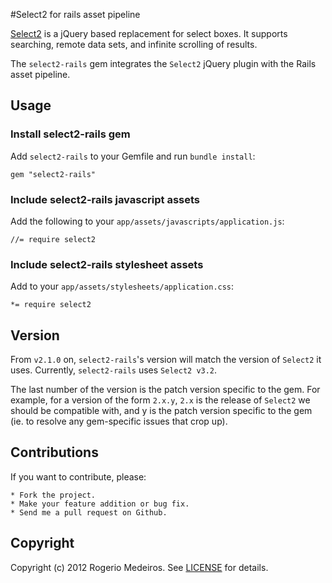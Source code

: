 #Select2 for rails asset pipeline

[Select2](https://github.com/ivaynberg/select2) is a jQuery based replacement for select boxes. It supports searching, remote data sets, and infinite scrolling of results.


The `select2-rails` gem integrates the `Select2` jQuery plugin with the Rails asset pipeline.

## Usage

### Install select2-rails gem

Add `select2-rails` to your Gemfile and run `bundle install`:

	gem "select2-rails"

### Include select2-rails javascript assets

Add the following to your `app/assets/javascripts/application.js`:

	//= require select2

### Include select2-rails stylesheet assets

Add to your `app/assets/stylesheets/application.css`:

	*= require select2

## Version
From `v2.1.0` on, `select2-rails`'s version will match the version of `Select2` it uses. Currently, `select2-rails` uses `Select2 v3.2`.

The last number of the version is the patch version specific to the gem. For example, for a version of the form `2.x.y`, `2.x` is the release of `Select2` we should be compatible with, and y is the patch version specific to the gem (ie. to resolve any gem-specific issues that crop up).

## Contributions

If you want to contribute, please:

	* Fork the project.
	* Make your feature addition or bug fix.
	* Send me a pull request on Github.

## Copyright

Copyright (c) 2012 Rogerio Medeiros. See [LICENSE](https://github.com/argerim/select2-rails/blob/master/LICENSE) for details.
